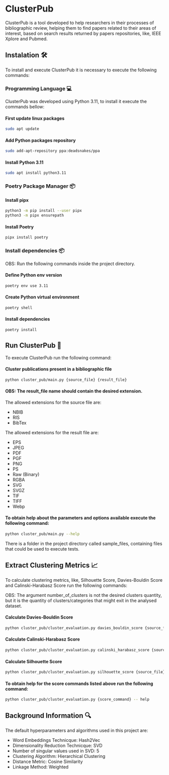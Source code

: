 # ClusterPub

ClusterPub is a tool developed to help researchers in their processes of bibliographic review, 
helping them to find papers related to their areas of interest,
based on search results returned by papers repositories, like, IEEE Xplore and Pubmed.

## Instalation 🛠

To install and execute ClusterPub it is necessary to execute the following commands:

### Programming Language 💻

ClusterPub was developed using Python 3.11, to install it execute the commands bellow:

#### First update linux packages

```bash Python installation command
sudo apt update
```

#### Add Python packages repository
```bash Python installation command
sudo add-apt-repository ppa:deadsnakes/ppa
```

#### Install Python 3.11
```bash Python installation command
sudo apt install python3.11
```


### Poetry Package Manager 📦

#### Install pipx
```bash Python installation command
python3 -m pip install --user pipx
python3 -m pipx ensurepath
```

#### Install Poetry
```bash Python installation command
pipx install poetry
```


### Install dependencies 📦

OBS: Run the following commands inside the project directory.

#### Define Python env version
```bash Python installation command
poetry env use 3.11
```

#### Create Python virtual environment
```bash Python installation command
poetry shell
```

#### Install dependencies
```bash Python installation command
poetry install
```

## Run ClusterPub 🚀

To execute ClusterPub run the following command:

#### Cluster publications present in a bibliographic file
```bash Python installation command
python cluster_pub/main.py {source_file} {result_file}
```

#### OBS: The result_file name should contain the desired extension.

The allowed extensions for the source file are:

- NBIB
- RIS
- BibTex

The allowed extensions for the result file are:

- EPS
- JPEG
- PDF
- PGF
- PNG
- PS
- Raw (Binary)
- RGBA
- SVG
- SVGZ
- TIF
- TIFF
- Webp


#### To obtain help about the parameters and options available execute the following command:
```bash Python installation command
python cluster_pub/main.py --help
```

There is a folder in the project directory called sample_files, containing files that could be used to execute tests.

## Extract Clustering Metrics  📈

To calculate clustering metrics, like, Silhouette Score, Davies-Bouldin Score and Calinski-Harabasz Score run the following commands:

OBS: The argument number_of_clusters is not the desired clusters quantity,
but it is the quantity of clusters/categories that might exit in the analysed dataset.

#### Calculate Davies-Bouldin Score
```bash Python installation command
python cluster_pub/cluster_evaluation.py davies_bouldin_score {source_file} {number_of_clusters}
```

#### Calculate Calinski-Harabasz Score
```bash Python installation command
python cluster_pub/cluster_evaluation.py calinski_harabasz_score {source_file} {number_of_clusters}
```

#### Calculate Silhouette Score
```bash Python installation command
python cluster_pub/cluster_evaluation.py silhouette_score {source_file} {number_of_clusters} --distance-metric={distance_metric}
```

#### To obtain help for the score commands listed above run the following command:
```bash Python installation command
python cluster_pub/cluster_evaluation.py {score_command} -- help
```

## Background Information 🔍

The default hyperparameters and algorithms used in this project are:

- Word Embeddings Technicque: Hash2Vec
- Dimensionality Reduction Technicque: SVD
- Number of singular values used in SVD: 5
- Clustering Algorithm: Hierarchical Clustering
- Distance Metric: Cosine Similarity
- Linkage Method: Weighted